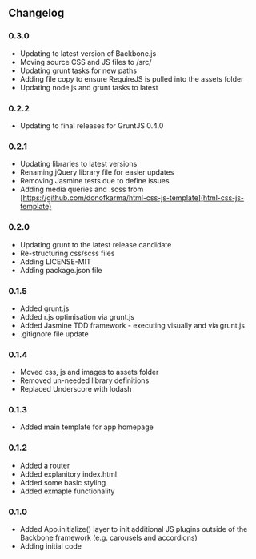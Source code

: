 Changelog
---------------------

### 0.3.0
- Updating to latest version of Backbone.js
- Moving source CSS and JS files to /src/
- Updating grunt tasks for new paths
- Adding file copy to ensure RequireJS is pulled into the assets folder
- Updating node.js and grunt tasks to latest

### 0.2.2
- Updating to final releases for GruntJS 0.4.0

### 0.2.1
- Updating libraries to latest versions
- Renaming jQuery library file for easier updates
- Removing Jasmine tests due to define issues
- Adding media queries and .scss from [https://github.com/donofkarma/html-css-js-template](html-css-js-template)

### 0.2.0
- Updating grunt to the latest release candidate
- Re-structuring css/scss files
- Adding LICENSE-MIT
- Adding package.json file

### 0.1.5
- Added grunt.js
- Added r.js optimisation via grunt.js
- Added Jasmine TDD framework - executing visually and via grunt.js
- .gitignore file update

### 0.1.4
- Moved css, js and images to assets folder
- Removed un-needed library definitions
- Replaced Underscore with lodash

### 0.1.3
- Added main template for app homepage

### 0.1.2
- Added a router
- Added explanitory index.html
- Added some basic styling
- Added exmaple functionality

### 0.1.0
- Added App.initialize() layer to init additional JS plugins outside of the Backbone framework (e.g. carousels and accordions)
- Adding initial code